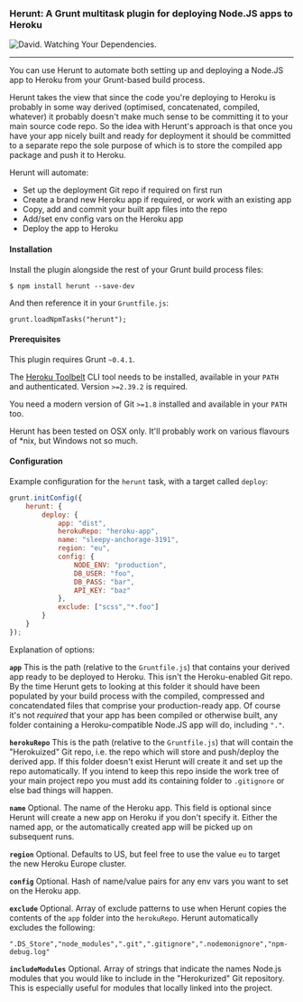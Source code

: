 ### Herunt: A Grunt multitask plugin for deploying Node.JS apps to Heroku

![David. Watching Your Dependencies.](https://david-dm.org/jedrichards/herunt.png)

***

You can use Herunt to automate both setting up and deploying a Node.JS app to Heroku from your Grunt-based build process.

Herunt takes the view that since the code you're deploying to Heroku is probably in some way derived (optimised, concatenated, compiled, whatever) it probably doesn't make much sense to be committing it to your main source code repo. So the idea with Herunt's approach is that once you have your app nicely built and ready for deployment it should be committed to a separate repo the sole purpose of which is to store the compiled app package and push it to Heroku.

Herunt will automate:

- Set up the deployment Git repo if required on first run
- Create a brand new Heroku app if required, or work with an existing app
- Copy, add and commit your built app files into the repo
- Add/set env config vars on the Heroku app
- Deploy the app to Heroku

#### Installation

Install the plugin alongside the rest of your Grunt build process files:

    $ npm install herunt --save-dev

And then reference it in your `Gruntfile.js`:

    grunt.loadNpmTasks("herunt");

#### Prerequisites

This plugin requires Grunt `~0.4.1`.

The [Heroku Toolbelt](https://toolbelt.herokuapp.com) CLI tool needs to be installed, available in your `PATH` and authenticated. Version `>=2.39.2` is required.

You need a modern version of Git `>=1.8` installed and available in your `PATH` too.

Herunt has been tested on OSX only. It'll probably work on various flavours of *nix, but Windows not so much.

#### Configuration

Example configuration for the `herunt` task, with a target called `deploy`:

```javascript
grunt.initConfig({
    herunt: {
        deploy: {
            app: "dist",
            herokuRepo: "heroku-app",
            name: "sleepy-anchorage-3191",
            region: "eu",
            config: {
                NODE_ENV: "production",
                DB_USER: "foo",
                DB_PASS: "bar",
                API_KEY: "baz"
            },
            exclude: ["scss","*.foo"]
        }
    }
});
```
Explanation of options:

<code><b>app</b></code> This is the path (relative to the `Gruntfile.js`) that contains your derived app ready to be deployed to Heroku. This isn't the Heroku-enabled Git repo. By the time Herunt gets to looking at this folder it should have been populated by your build process with the compiled, compressed and concatendated files that comprise your production-ready app. Of course it's not *required* that your app has been compiled or otherwise built, any folder containing a Heroku-compatible Node.JS app will do, including `"."`.

<code><b>herokuRepo</b></code> This is the path (relative to the `Gruntfile.js`) that will contain the "Herokuized" Git repo, i.e. the repo which will store and push/deploy the derived app. If this folder doesn't exist Herunt will create it and set up the repo automatically. If you intend to keep this repo inside the work tree of your main project repo you must add its containing folder to `.gitignore` or else bad things will happen.

<code><b>name</b></code> Optional. The name of the Heroku app. This field is optional since Herunt will create a new app on Heroku if you don't specify it. Either the named app, or the automatically created app will be picked up on subsequent runs.

<code><b>region</b></code> Optional. Defaults to US, but feel free to use the value `eu` to target the new Heroku Europe cluster.

<code><b>config</b></code> Optional. Hash of name/value pairs for any env vars you want to set on the Heroku app.

<code><b>exclude</b></code> Optional. Array of exclude patterns to use when Herunt copies the contents of the `app` folder into the `herokuRepo`. Herunt automatically excludes the following:

```
".DS_Store","node_modules",".git",".gitignore",".nodemonignore","npm-debug.log"
```

<code><b>includeModules</b></code> Optional. Array of strings that indicate the names Node.js modules that you would like to include in the "Herokurized" Git repository. This is especially useful for modules that locally linked into the project.
